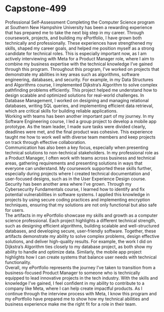 # Capstone-499

Professional Self-Assessment
Completing the Computer Science program at Southern New Hampshire University has been a rewarding experience that has prepared me to take the next big step in my career. Through coursework, projects, and building my ePortfolio, I have grown both technically and professionally. These experiences have strengthened my skills, shaped my career goals, and helped me position myself as a strong candidate for technical roles. This is especially important now, as I am actively interviewing with Meta for a Product Manager role, where I aim to combine my business expertise with the technical knowledge I’ve gained through this program.
Throughout this program, I’ve worked on projects that demonstrate my abilities in key areas such as algorithms, software engineering, databases, and security. For example, in my Data Structures and Algorithms course, I implemented Dijkstra’s Algorithm to solve complex pathfinding problems efficiently. This project helped me understand how to design scalable and optimized solutions for real-world challenges. In Database Management, I worked on designing and managing relational databases, writing SQL queries, and implementing efficient data retrieval, which are critical skills for building reliable applications.  
Working with teams has been another important part of my journey. In my Software Engineering course, I led a group project to develop a mobile app prototype. As the team leader, I made sure tasks were divided clearly, deadlines were met, and the final product was cohesive. This experience taught me how to work well with diverse team members and keep projects on track through effective collaboration.  
Communication has also been a key focus, especially when presenting technical solutions to non-technical stakeholders. In my professional role as a Product Manager, I often work with teams across business and technical areas, gathering requirements and presenting solutions in ways that everyone can understand. My coursework supported these skills further, especially during projects where I created technical documentation and user-focused designs, such as in the User Experience Design course.  
Security has been another area where I’ve grown. Through my Cybersecurity Fundamentals course, I learned how to identify and fix potential vulnerabilities in software systems. I applied this knowledge in projects by using secure coding practices and implementing encryption techniques, ensuring that my solutions are not only functional but also safe for users.  
The artifacts in my ePortfolio showcase my skills and growth as a computer science professional. Each project highlights a different technical strength, such as designing efficient algorithms, building scalable and well-structured databases, and developing secure, user-friendly software. Together, these artifacts demonstrate my ability to solve complex problems, design effective solutions, and deliver high-quality results. For example, the work I did on Dijkstra’s Algorithm ties closely to my database project, as both show my ability to handle and optimize data. Similarly, the mobile app project highlights how I can create systems that balance user needs with technical functionality.  
Overall, my ePortfolio represents the journey I’ve taken to transition from a business-focused Product Manager to someone who is technically equipped to lead innovative projects in the tech industry. With the skills and knowledge I’ve gained, I feel confident in my ability to contribute to a company like Meta, where I can help create impactful products. As I continue through the interview process with Meta, I know this program and my ePortfolio have prepared me to show how my technical abilities and business experience make me the right fit for a role in their team.
